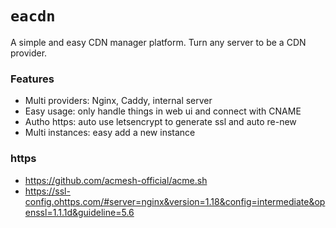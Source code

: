 # `eacdn`

A simple and easy CDN manager platform.
Turn any server to be a CDN provider.

### Features

- Multi providers: Nginx, Caddy, internal server
- Easy usage: only handle things in web ui and connect with CNAME
- Autho https: auto use letsencrypt to generate ssl and auto re-new
- Multi instances: easy add a new instance



### https

- https://github.com/acmesh-official/acme.sh
- https://ssl-config.ohttps.com/#server=nginx&version=1.18&config=intermediate&openssl=1.1.1d&guideline=5.6